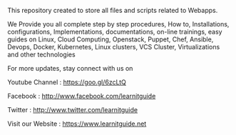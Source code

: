 This repository created to store all files and scripts related to Webapps.

We Provide you all complete step by step procedures, How to, Installations, configurations, Implementations, documentations, on-line trainings, easy guides on Linux, Cloud Computing, Openstack, Puppet, Chef, Ansible, Devops, Docker, Kubernetes, Linux clusters, VCS Cluster, Virtualizations and other technologies

For more updates, stay connect with us on

Youtube Channel : https://goo.gl/6zcLtQ

Facebook : http://www.facebook.com/learnitguide

Twitter : http://www.twitter.com/learnitguide

Visit our Website : https://www.learnitguide.net
